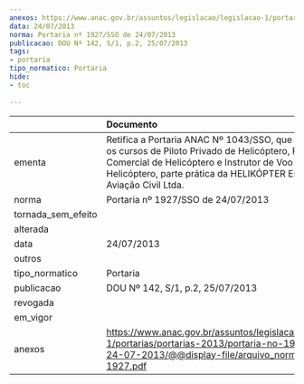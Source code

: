 ```yaml
---
anexos: https://www.anac.gov.br/assuntos/legislacao/legislacao-1/portarias/portarias-2013/portaria-no-1927-sso-de-24-07-2013/@@display-file/arquivo_norma/PA2013-1927.pdf
data: 24/07/2013
norma: Portaria nº 1927/SSO de 24/07/2013
publicacao: DOU Nº 142, S/1, p.2, 25/07/2013
tags:
- portaria
tipo_normatico: Portaria
hide: 
- toc 
 
---
```


|                    | Documento                                                                                                                                                                                                                    |
|:-------------------|:-----------------------------------------------------------------------------------------------------------------------------------------------------------------------------------------------------------------------------|
| ementa             | Retifica a Portaria ANAC Nº 1043/SSO, que homologou os cursos de Piloto Privado de Helicóptero, Piloto Comercial de Helicóptero e Instrutor de Voo de Helicóptero, parte prática da HELIKÓPTER Escola de Aviação Civil Ltda. |
| norma              | Portaria nº 1927/SSO de 24/07/2013                                                                                                                                                                                           |
| tornada_sem_efeito |                                                                                                                                                                                                                              |
| alterada           |                                                                                                                                                                                                                              |
| data               | 24/07/2013                                                                                                                                                                                                                   |
| outros             |                                                                                                                                                                                                                              |
| tipo_normatico     | Portaria                                                                                                                                                                                                                     |
| publicacao         | DOU Nº 142, S/1, p.2, 25/07/2013                                                                                                                                                                                             |
| revogada           |                                                                                                                                                                                                                              |
| em_vigor           |                                                                                                                                                                                                                              |
| anexos             | https://www.anac.gov.br/assuntos/legislacao/legislacao-1/portarias/portarias-2013/portaria-no-1927-sso-de-24-07-2013/@@display-file/arquivo_norma/PA2013-1927.pdf                                                            |